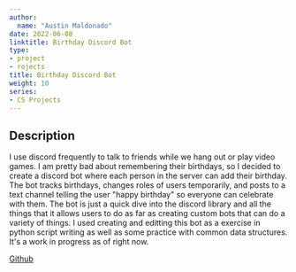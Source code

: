 ```yaml
---
author:
  name: "Austin Maldonado"
date: 2022-06-08
linktitle: Birthday Discord Bot
type:
- project
- rojects
title: Birthday Discord Bot
weight: 10
series:
- CS Projects
---
```



## Description

I use discord frequently to talk to friends while we hang out or play video games. I am pretty bad about remembering their birthdays, so I decided to create a discord bot where each person in 
the server can add their birthday. The bot tracks birthdays, changes roles of users temporarily, and posts to a text channel telling the user "happy birthday" so everyone can celebrate with them.
The bot is just a quick dive into the discord library and all the things that it allows users to do as far as creating custom bots that can do a variety of things. I used creating and editting this
bot as a exercise in python script writing as well as some practice with common data structures. It's a work in progress as of right now.

[Github](https://github.com/amaldo4/Discord-Bot)

